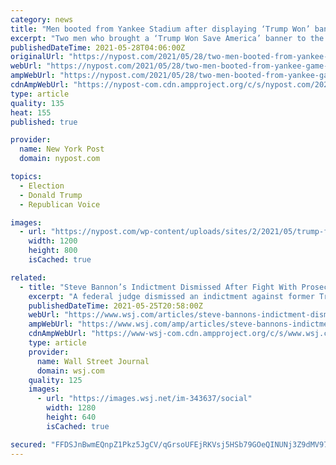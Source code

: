 ```yaml
---
category: news
title: "Men booted from Yankee Stadium after displaying ‘Trump Won’ banner"
excerpt: "Two men who brought a ‘Trump Won Save America’ banner to the May 27, 2021 doubleheader between the Yankees and Blue Jays were greeted with boos from the crowd and escorted out of the"
publishedDateTime: 2021-05-28T04:06:00Z
originalUrl: "https://nypost.com/2021/05/28/two-men-booted-from-yankee-game-for-holding-a-trump-won-sign/"
webUrl: "https://nypost.com/2021/05/28/two-men-booted-from-yankee-game-for-holding-a-trump-won-sign/"
ampWebUrl: "https://nypost.com/2021/05/28/two-men-booted-from-yankee-game-for-holding-a-trump-won-sign/amp/"
cdnAmpWebUrl: "https://nypost-com.cdn.ampproject.org/c/s/nypost.com/2021/05/28/two-men-booted-from-yankee-game-for-holding-a-trump-won-sign/amp/"
type: article
quality: 135
heat: 155
published: true

provider:
  name: New York Post
  domain: nypost.com

topics:
  - Election
  - Donald Trump
  - Republican Voice

images:
  - url: "https://nypost.com/wp-content/uploads/sites/2/2021/05/trump-fans-ejected-index.jpg?quality=90&strip=all&w=1200"
    width: 1200
    height: 800
    isCached: true

related:
  - title: "Steve Bannon’s Indictment Dismissed After Fight With Prosecutors Over Trump Pardon’s Reach"
    excerpt: "A federal judge dismissed an indictment against former Trump adviser Steve Bannon, declining an unusual request by prosecutors to keep the fraud charges in place despite a presidential pardon."
    publishedDateTime: 2021-05-25T20:58:00Z
    webUrl: "https://www.wsj.com/articles/steve-bannons-indictment-dismissed-after-fight-with-prosecutors-over-pardons-reach-11621978062"
    ampWebUrl: "https://www.wsj.com/amp/articles/steve-bannons-indictment-dismissed-after-fight-with-prosecutors-over-pardons-reach-11621978062"
    cdnAmpWebUrl: "https://www-wsj-com.cdn.ampproject.org/c/s/www.wsj.com/amp/articles/steve-bannons-indictment-dismissed-after-fight-with-prosecutors-over-pardons-reach-11621978062"
    type: article
    provider:
      name: Wall Street Journal
      domain: wsj.com
    quality: 125
    images:
      - url: "https://images.wsj.net/im-343637/social"
        width: 1280
        height: 640
        isCached: true

secured: "FFDSJnBwmEQnpZ1Pkz5JgCV/qGrsoUFEjRKVsj5HSb79GOeQINUNj3Z9dMV97Gpq8+E7SENykflmVAyn7V2tJmmBkjixxu3lHiy4Lggia927Bktx5wQtTt9GRaUF9tWucM+D8rVM9dvJIdj88RGnxLD+K5CDsgOB2qOnwPKeztRLqodiywZTZwm8whwVBrAe17i6ZCgxFpwGsH3ynLlOX0pnTMHbM7IYJvIzshklPzRWML/Txyhd6V9UgzZu8jfzisI4I1QdukVXAOB1D2b+tuY0ml9QLlwdJOW/v3kt2ky7klWYkkkbWU16C9Ljt+amWwreA4nQwcrDc4Wrpks3vmJ95/oJ3/+tJpzwYksJ7f8=;z3chndeNlBGyaEnZl4cSlQ=="
---
```


